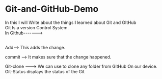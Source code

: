 # Git-and-GitHub-Demo
In this I will Write about the things I learned about Git and GItHub
<br>
Git Is a version Control System.
<br>
In Github------->

<br>
Add--> This adds the change.

commit --> It makes sure that the change happened.

Git-clone ---> We can use to clone any folder from GitHub On our device.
Git-Status displays the status of the Git

